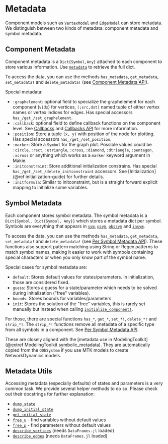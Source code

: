 # Metadata
Component models such as [`VertexModel`](@ref) and [`EdgeModel`](@ref) can store metadata. We distinguish between two kinds of metadata: component metadata and symbol metadata.

## Component Metadata
Component metadata is a `Dict{Symbol,Any}` attached to each component to store various information. Use [`metadata`](@ref) to retrieve the full dict.

To access the data, you can use the methods `has_metadata`, `get_metadata`, `set_metadata!` and `delete_metadata!` (see [Component Metadata API](@ref)).

Special metadata:

- `:graphelement`: optional field to specialize the graphelement for each
  component (`vidx`) for vertices, `(;src,dst)` named tuple of either vertex
  names or vertex indices for edges. Has special accessors `has_/get_/set_graphelement`.
- `:callback`: optional field to define callback functions on the component level. See [Callbacks](@ref) and [Callbacks API](@ref) for more information.
- `:position`: Store a tuple `(x, y)` with position of the node for plotting. Has special accessors `has_/get_/set_position`.
- `:marker`: Store a `Symbol` for the graph plot. Possible values could be `:circle`, `:rect`, `:utriangle`, `:cross`, `:diamond`, `:dtriangle`, `:pentagon`, `:xcross` or anything which works as a `marker` keyword argument in Makie.
- `:initconstraint`: Store additional initialization constrains. Has special `has_/get_/set_/delete_initconstraint` accessors. See [Initialization](@ref initialization-guide) for further
details.
- `:initformula`: Similar to initconstraint, but is a straight forward explicit mapping to initialize some variables.


## Symbol Metadata
Each component stores symbol metadata. The symbol metadata is a `Dict{Symbol, Dict{Symbol, Any}}` which stores a metadata dict per symbol. Symbols are everything that appears in [`sym`](@ref), [`psym`](@ref), [`obssym`](@ref) and [`insym`](@ref).

To access the data, you can use the methods `has_metadata`, `get_metadata`, `set_metadata!` and `delete_metadata!` (see [Per Symbol Metadata API](@ref)). These functions also support pattern matching using String or Regex patterns to match symbol names, making it easier to work with symbols containing special characters or when you only know part of the symbol name.

Special cases for symbol metadata are:

- `default`: Stores default values for states/parameters. In initialization, those are considered fixed.
- `guess`: Stores a guess for a state/parameter which needs to be solved during initialization ("free" variables).
- `bounds`: Stores bounds for variables/parameters
- `init`: Stores the solution of the "free" variables, this is rarely set manually but instead when calling [`initialize_component!`](@ref).

For those, there are special functions `has_*`, `get_*`, `set_*!`, `delete_*!` and `strip_*!`. The `strip_*!` functions remove all metadata of a specific type from all symbols in a component. See [Per Symbol Metadata API](@ref).

These are closely aligned with the [metadata use in ModelingToolkit](@extref ModelingToolkit symbolic_metadata). They are automatically copied from the `ODESystem` if you use MTK models to create NetworkDynamics models.

## Metadata Utils
Accessing metadata (especially defaults) of states and parameters is a very
common task. We provide several helper methods to do so. Please check out their docstrings for further explanation:

- [`dump_state`](@ref)
- [`dump_initial_state`](@ref)
- [`get_initial_state`](@ref)
- [`free_u`](@ref) - find variables without default values
- [`free_p`](@ref) - find parameters without default values
- [`describe_vertices`](@ref) (needs `DataFrames.jl` loaded)
- [`describe_edges`](@ref) (needs `DataFrames.jl` loaded)
